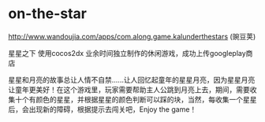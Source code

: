 # on-the-star

http://www.wandoujia.com/apps/com.along.game.kalunderthestars (豌豆荚)

星星之下 使用cocos2dx 业余时间独立制作的休闲游戏，成功上传googleplay商店




星星和月亮的故事总让人情不自禁......让人回忆起童年的星星月亮，因为星星月亮让童年更美好！在这个游戏里，玩家需要帮助主人公跳到月亮上去，期间，需要收集十个有颜色的星星，并根据星星的颜色判断可以踩的块，当然，每收集一个星星后，会出现新的障碍，根据提示去闯关吧，Enjoy the game！
